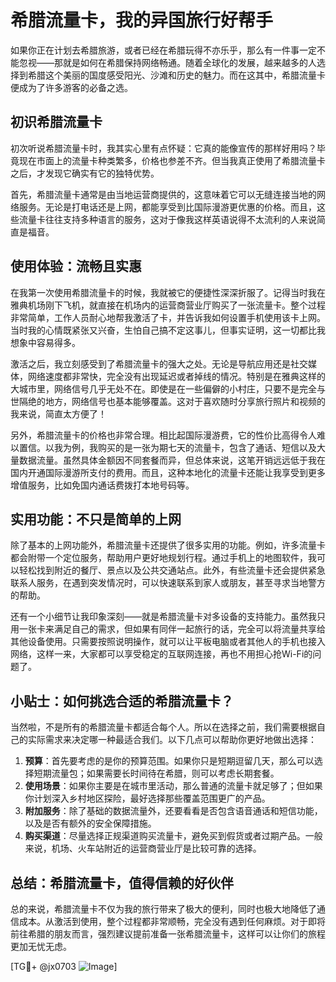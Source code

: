 # 希腊流量卡，我的异国旅行好帮手

如果你正在计划去希腊旅游，或者已经在希腊玩得不亦乐乎，那么有一件事一定不能忽视——那就是如何在希腊保持网络畅通。随着全球化的发展，越来越多的人选择到希腊这个美丽的国度感受阳光、沙滩和历史的魅力。而在这其中，希腊流量卡便成为了许多游客的必备之选。

## 初识希腊流量卡

初次听说希腊流量卡时，我其实心里有点怀疑：它真的能像宣传的那样好用吗？毕竟现在市面上的流量卡种类繁多，价格也参差不齐。但当我真正使用了希腊流量卡之后，才发现它确实有它的独特优势。

首先，希腊流量卡通常是由当地运营商提供的，这意味着它可以无缝连接当地的网络服务。无论是打电话还是上网，都能享受到比国际漫游更优惠的价格。而且，这些流量卡往往支持多种语言的服务，这对于像我这样英语说得不太流利的人来说简直是福音。

## 使用体验：流畅且实惠

在我第一次使用希腊流量卡的时候，我就被它的便捷性深深折服了。记得当时我在雅典机场刚下飞机，就直接在机场内的运营商营业厅购买了一张流量卡。整个过程非常简单，工作人员耐心地帮我激活了卡，并告诉我如何设置手机使用该卡上网。当时我的心情既紧张又兴奋，生怕自己搞不定这事儿，但事实证明，这一切都比我想象中容易得多。

激活之后，我立刻感受到了希腊流量卡的强大之处。无论是导航应用还是社交媒体，网络速度都非常快，完全没有出现延迟或者掉线的情况。特别是在雅典这样的大城市里，网络信号几乎无处不在。即使是在一些偏僻的小村庄，只要不是完全与世隔绝的地方，网络信号也基本能够覆盖。这对于喜欢随时分享旅行照片和视频的我来说，简直太方便了！

另外，希腊流量卡的价格也非常合理。相比起国际漫游费，它的性价比高得令人难以置信。以我为例，我购买的是一张为期七天的流量卡，包含了通话、短信以及大量数据流量。虽然具体金额因不同套餐而异，但总体来说，这笔开销远远低于我在国内开通国际漫游所支付的费用。而且，这种本地化的流量卡还能让我享受到更多增值服务，比如免国内通话费拨打本地号码等。

## 实用功能：不只是简单的上网

除了基本的上网功能外，希腊流量卡还提供了很多实用的功能。例如，许多流量卡都会附带一个定位服务，帮助用户更好地规划行程。通过手机上的地图软件，我可以轻松找到附近的餐厅、景点以及公共交通站点。此外，有些流量卡还会提供紧急联系人服务，在遇到突发情况时，可以快速联系到家人或朋友，甚至寻求当地警方的帮助。

还有一个小细节让我印象深刻——就是希腊流量卡对多设备的支持能力。虽然我只用一张卡来满足自己的需求，但如果有同伴一起旅行的话，完全可以将流量共享给其他设备使用。只需要按照说明操作，就可以让平板电脑或者其他人的手机也接入网络，这样一来，大家都可以享受稳定的互联网连接，再也不用担心抢Wi-Fi的问题了。

## 小贴士：如何挑选合适的希腊流量卡？

当然啦，不是所有的希腊流量卡都适合每个人。所以在选择之前，我们需要根据自己的实际需求来决定哪一种最适合我们。以下几点可以帮助你更好地做出选择：

1. **预算**：首先要考虑的是你的预算范围。如果你只是短期逗留几天，那么可以选择短期流量包；如果需要长时间待在希腊，则可以考虑长期套餐。
2. **使用场景**：如果你主要是在城市里活动，那么普通的流量卡就足够了；但如果你计划深入乡村地区探险，最好选择那些覆盖范围更广的产品。
3. **附加服务**：除了基础的数据流量外，还要看看是否包含语音通话和短信功能，以及是否有额外的安全保障措施。
4. **购买渠道**：尽量选择正规渠道购买流量卡，避免买到假货或者过期产品。一般来说，机场、火车站附近的运营商营业厅是比较可靠的选择。

## 总结：希腊流量卡，值得信赖的好伙伴

总的来说，希腊流量卡不仅为我的旅行带来了极大的便利，同时也极大地降低了通信成本。从激活到使用，整个过程都非常顺畅，完全没有遇到任何麻烦。对于即将前往希腊的朋友而言，强烈建议提前准备一张希腊流量卡，这样可以让你们的旅程更加无忧无虑。

[TG💪+ @jx0703 ![Image](https://github.com/user-attachments/assets/dbca1d08-cadb-493c-b0ec-ad6f7a83f270)]